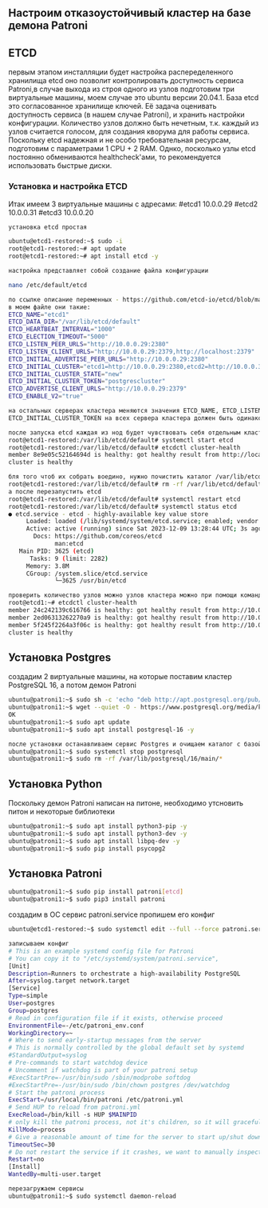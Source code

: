 
## Настроим отказоустойчивый кластер на базе демона Patroni

## ETCD
первым этапом инсталляции будет настройка распеределенного хранилища etcd
оно позволит контролировать доступность сервиса Patroni,в случае выхода из строя одного из узлов
подготовим три виртуальные машины,  моем случае это ubuntu версии 20.04.1. База etcd это согласованное хранилище ключей. Её задача оценивать доступность сервиса (в нашем случае Patroni), и хранить настройки конфигурации. Количество узлов должно быть нечетным, т.к. каждый из узлов считается голосом, для создания кворума для работы сервиса.
Поскольку etcd надежная и не особо требовательная ресурсам, подготовим с параметрами 1 CPU + 2 RAM. Однко, посколько узлы etcd постоянно обмениваются healthcheck'ами, то рекомендуется использовать быстрые диски.

### Установка и настройка ETCD
Итак имеем 3 виртуальные машины с адресами:
#etcd1 10.0.0.29
#etcd2 10.0.0.31
#etcd3 10.0.0.20

```bash
установка etcd простая

ubuntu@etcd1-restored:~$ sudo -i
root@etcd1-restored:~# apt update
root@etcd1-restored:~# apt install etcd -y

настройка представляет собой создание файла конфигурации

nano /etc/default/etcd 

по ссылке описание переменных - https://github.com/etcd-io/etcd/blob/main/etcd.conf.yml.sample в этом файле
в моем файле они такие:
ETCD_NAME="etcd1"
ETCD_DATA_DIR="/var/lib/etcd/default"
ETCD_HEARTBEAT_INTERVAL="1000"
ETCD_ELECTION_TIMEOUT="5000"
ETCD_LISTEN_PEER_URLS="http://10.0.0.29:2380"
ETCD_LISTEN_CLIENT_URLS="http://10.0.0.29:2379,http://localhost:2379"
ETCD_INITIAL_ADVERTISE_PEER_URLS="http://10.0.0.29:2380"
ETCD_INITIAL_CLUSTER="etcd1=http://10.0.0.29:2380,etcd2=http://10.0.0.31:2380,etcd3=http://10.0.0.20:2380"
ETCD_INITIAL_CLUSTER_STATE="new"
ETCD_INITIAL_CLUSTER_TOKEN="postgrescluster"
ETCD_ADVERTISE_CLIENT_URLS="http://10.0.0.29:2379"
ETCD_ENABLE_V2="true"

на остальных серверах кластера меняются значения ETCD_NAME, ETCD_LISTEN_PEER_URLS, ETCD_LISTEN_CLIENT_URLS, ETCD_INITIAL_ADVERTISE_PEER_URLS, ETCD_ADVERTISE_CLIENT_URLS
ETCD_INITIAL_CLUSTER_TOKEN на всех сервера кластера должен быть одинаковый

после запуска etcd каждая из нод будет чувствовать себя отдельным кластером
root@etcd1-restored:/var/lib/etcd/default# systemctl start etcd
root@etcd1-restored:/var/lib/etcd/default# etcdctl cluster-health
member 8e9e05c52164694d is healthy: got healthy result from http://localhost:2379
cluster is healthy

бля того чтоб их собрать воедино, нужно почистить каталог /var/lib/etcd/default/member/*
root@etcd1-restored:/var/lib/etcd/default# rm -rf /var/lib/etcd/default/member/*
а после перезапустить etcd
root@etcd1-restored:/var/lib/etcd/default# systemctl restart etcd
root@etcd1-restored:/var/lib/etcd/default# systemctl status etcd
● etcd.service - etcd - highly-available key value store
     Loaded: loaded (/lib/systemd/system/etcd.service; enabled; vendor preset: enabled)
     Active: active (running) since Sat 2023-12-09 13:28:44 UTC; 3s ago
       Docs: https://github.com/coreos/etcd
             man:etcd
   Main PID: 3625 (etcd)
      Tasks: 9 (limit: 2282)
     Memory: 3.8M
     CGroup: /system.slice/etcd.service
             └─3625 /usr/bin/etcd

проверить количество узлов можно узлов кластера можно при помощи команды etcdctl, в нашем случае их должно быть 3
root@etcd1:~# etcdctl cluster-health
member 24c242139c616766 is healthy: got healthy result from http://10.0.0.20:2379
member 2ed06313262270a9 is healthy: got healthy result from http://10.0.0.31:2379
member 5f245f2264a3f06c is healthy: got healthy result from http://10.0.0.29:2379
cluster is healthy

```
## Установка Postgres
cоздадим 2 виртуальные машины, на которые поставим кластер PostgreSQL 16, а потом демон Patroni
```bash
ubuntu@patroni1:~$ sudo sh -c 'echo "deb http://apt.postgresql.org/pub/repos/apt $(lsb_release -cs)-pgdg main" > /etc/apt/sources.list.d/pgdg.list'
ubuntu@patroni1:~$ wget --quiet -O - https://www.postgresql.org/media/keys/ACCC4CF8.asc | sudo apt-key add -
OK
ubuntu@patroni1:~$ sudo apt update
ubuntu@patroni1:~$ sudo apt install postgresql-16 -y

после установки останавливаем сервис Postgres и очищаем каталог с базой. далее данные отдаеются под управление демона Patroni
ubuntu@patroni1:~$ sudo systemctl stop postgresql
ubuntu@patroni1:~$ sudo rm -rf /var/lib/postgresql/16/main/*
```
## Установка Python
Поскольку демон Patroni написан на питоне, необходимо утсновить питон и некоторые библиотеки
```bash
ubuntu@patroni1:~$ sudo apt install python3-pip -y
ubuntu@patroni1:~$ sudo apt install python3-dev -y
ubuntu@patroni1:~$ sudo apt install libpq-dev -y
ubuntu@patroni1:~$ sudo pip install psycopg2
```
## Установка Patroni
```bash
ubuntu@patroni1:~$ sudo pip install patroni[etcd]
ubuntu@patroni1:~$ sudo pip3 install patroni
```
создадим в ОС сервис patroni.service  пропишем его конфиг
```bash
ubuntu@etcd1-restored:~$ sudo systemctl edit --full --force patroni.service

записываем конфиг
# This is an example systemd config file for Patroni
# You can copy it to "/etc/systemd/system/patroni.service",
[Unit]
Description=Runners to orchestrate a high-availability PostgreSQL
After=syslog.target network.target
[Service]
Type=simple
User=postgres
Group=postgres
# Read in configuration file if it exists, otherwise proceed
EnvironmentFile=-/etc/patroni_env.conf
WorkingDirectory=~
# Where to send early-startup messages from the server
# This is normally controlled by the global default set by systemd
#StandardOutput=syslog
# Pre-commands to start watchdog device
# Uncomment if watchdog is part of your patroni setup
#ExecStartPre=-/usr/bin/sudo /sbin/modprobe softdog
#ExecStartPre=-/usr/bin/sudo /bin/chown postgres /dev/watchdog
# Start the patroni process
ExecStart=/usr/local/bin/patroni /etc/patroni.yml
# Send HUP to reload from patroni.yml
ExecReload=/bin/kill -s HUP $MAINPID
# only kill the patroni process, not it's children, so it will gracefully stop postgres
KillMode=process
# Give a reasonable amount of time for the server to start up/shut down
TimeoutSec=30
# Do not restart the service if it crashes, we want to manually inspect database on failure
Restart=no
[Install]
WantedBy=multi-user.target

перезагружаем сервисы
ubuntu@patroni1:~$ sudo systemctl daemon-reload




```




